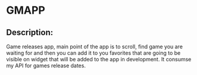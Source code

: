 # GMAPP 

## Description: 
Game releases app, main point of the app is to scroll, find game you are waiting for and then you can add it to you favorites that are going to be visible on widget
that will be added to the app in development. It consumse my API for games release dates.

